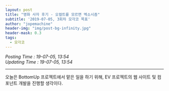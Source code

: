 ```yaml
---
layout: post
title: "영화 사자 후기 - 오컬트를 모르면 엑소시즘"
subtitle: '2019-07-05, 3회차 모각코 목표'
author: "jopemachine"
header-img: "img/post-bg-infinity.jpg"
header-mask: 0.3
tags:
  - 모각코
---
```


<i>Posting Time : 19-07-05, 13:54 </i><br>
<i>Updating Time : 19-07-05, 13:54 </i><br>

---

오늘은 BottomUp 프로젝트에서 맡은 일을 하기 위해, EV 프로젝트의 웹 사이트 및 컴포넌트 개발을 진행할 생각이다. 